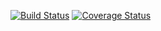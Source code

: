 [![Build Status](https://travis-ci.com/Mucomaximus/4Gewinnt.svg?branch=MVC)](https://travis-ci.com/Mucomaximus/4Gewinnt)
[![Coverage Status](https://coveralls.io/repos/github/Mucomaximus/4Gewinnt/badge.svg?branch=CoverallsTest)](https://coveralls.io/github/Mucomaximus/4Gewinnt?branch=CoverallsTest)
